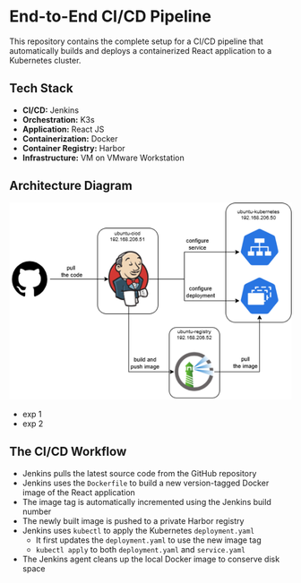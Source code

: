 # End-to-End CI/CD Pipeline

This repository contains the complete setup for a CI/CD pipeline that automatically builds and deploys a containerized React application to a Kubernetes cluster. 


## Tech Stack

* **CI/CD:** Jenkins
* **Orchestration:** K3s
* **Application:** React JS
* **Containerization:** Docker
* **Container Registry:** Harbor
* **Infrastructure:** VM on VMware Workstation


## Architecture Diagram

![Architecture Diagram](public/diagram.png)
* exp 1 
* exp 2


## The CI/CD Workflow

* Jenkins pulls the latest source code from the GitHub repository
* Jenkins uses the `Dockerfile` to build a new version-tagged Docker image of the React application 
* The image tag is automatically incremented using the Jenkins build number
* The newly built image is pushed to a private Harbor registry
* Jenkins uses `kubectl` to apply the Kubernetes `deployment.yaml`
  * It first updates the `deployment.yaml` to use the new image tag
  * `kubectl apply` to both `deployment.yaml` and `service.yaml`
* The Jenkins agent cleans up the local Docker image to conserve disk space


<!-- ## How to Run This Project

1.  **Prerequisites:**
    * Three Ubuntu Server VMs (for Jenkins, Harbor, and K3s).
    * Jenkins, Docker, Harbor, and K3s installed and configured.
2.  **Configuration:**
    * Store your Harbor and K3s credentials securely in the Jenkins Credentials Manager.
    * Update the repository URL in the Jenkins job configuration.
3.  **Run:**
    * Trigger the pipeline manually or by pushing a change to the GitHub repository. -->